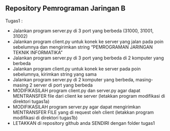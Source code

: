 <h2>Repository Pemrograman Jaringan B</h2>

Tugas1 :
- Jalankan program server.py di 3 port yang berbeda (31000, 31001, 31002)
- Jalankan program client.py untuk konek ke server yang jalan pada poin sebelumnya dan mengirimkan string “PEMROGRAMAN JARINGAN TEKNIK INFORMATIKA”
- Jalankan program server.py di 3 port yang berbeda di 2 komputer yang berbeda
- Jalankan program client.py untuk konek ke server pada poin sebelumnya, kirimkan string yang sama
- Jalankan program server.py di 2 komputer yang berbeda, masing-masing 2 server di port yang berbeda
- MODIFIKASILAH program client.py dan server.py agar dapat MENTRANSFER file dari client ke server (letakkan program modifikasi di direktori tugas1a)
- MODIFIKASILAH program server.py agar dapat mengirimkan MENTRANSFER FILE yang di request oleh client (letakkan program modifikasi di direktori tugas1b)
- LETAKKAN di repository github anda SENDIRI dengan folder tugas1

